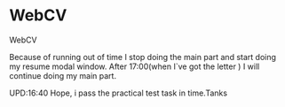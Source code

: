 # WebCV
WebCV

Because of running out of time I stop doing the main part and start doing my resume modal window. After 17:00(when I`ve got the letter ) I will continue doing my main part.

UPD:16:40
Hope, i pass the practical test task in time.Tanks
